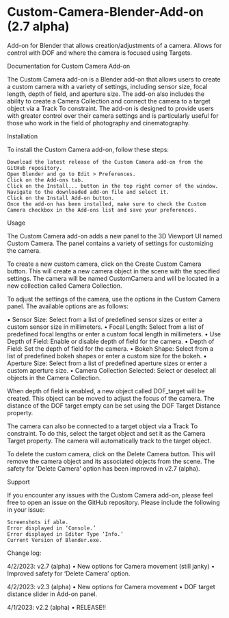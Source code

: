 # Custom-Camera-Blender-Add-on (2.7 alpha)
Add-on for Blender that allows creation/adjustments of a camera. Allows for control with DOF and where the camera is focused using Targets.

Documentation for Custom Camera Add-on

The Custom Camera add-on is a Blender add-on that allows users to create a custom camera with a variety of settings, including sensor size, focal length, depth of field, and aperture size. The add-on also includes the ability to create a Camera Collection and connect the camera to a target object via a Track To constraint. The add-on is designed to provide users with greater control over their camera settings and is particularly useful for those who work in the field of photography and cinematography.

Installation

To install the Custom Camera add-on, follow these steps:

    Download the latest release of the Custom Camera add-on from the GitHub repository.
    Open Blender and go to Edit > Preferences.
    Click on the Add-ons tab.
    Click on the Install... button in the top right corner of the window.
    Navigate to the downloaded add-on file and select it.
    Click on the Install Add-on button.
    Once the add-on has been installed, make sure to check the Custom Camera checkbox in the Add-ons list and save your preferences.

Usage

The Custom Camera add-on adds a new panel to the 3D Viewport UI named Custom Camera. The panel contains a variety of settings for customizing the camera.

To create a new custom camera, click on the Create Custom Camera button. This will create a new camera object in the scene with the specified settings. The camera will be named CustomCamera and will be located in a new collection called Camera Collection.

To adjust the settings of the camera, use the options in the Custom Camera panel. The available options are as follows:

• Sensor Size: Select from a list of predefined sensor sizes or enter a custom sensor size in millimeters.
• Focal Length: Select from a list of predefined focal lengths or enter a custom focal length in millimeters.
• Use Depth of Field: Enable or disable depth of field for the camera.
• Depth of Field: Set the depth of field for the camera.
• Bokeh Shape: Select from a list of predefined bokeh shapes or enter a custom size for the bokeh.
• Aperture Size: Select from a list of predefined aperture sizes or enter a custom aperture size.
• Camera Collection Selected: Select or deselect all objects in the Camera Collection.

When depth of field is enabled, a new object called DOF_target will be created. This object can be moved to adjust the focus of the camera. The distance of the DOF target empty can be set using the DOF Target Distance property.

The camera can also be connected to a target object via a Track To constraint. To do this, select the target object and set it as the Camera Target property. The camera will automatically track to the target object.

To delete the custom camera, click on the Delete Camera button. This will remove the camera object and its associated objects from the scene. The safety for 'Delete Camera' option has been improved in v2.7 (alpha).

Support

If you encounter any issues with the Custom Camera add-on, please feel free to open an issue on the GitHub repository. Please include the following in your issue:

    Screenshots if able.
    Error displayed in ‘Console.’
    Error displayed in Editor Type ‘Info.’
    Current Version of Blender.exe.

Change log:

4/2/2023: v2.7 (alpha)
• New options for Camera movement (still janky)
• Improved safety for ‘Delete Camera’ option.

4/2/2023: v2.3 (alpha)
• New options for Camera movement
• DOF target distance slider in Add-on panel.

4/1/2023: v2.2 (alpha)
• RELEASE!!
